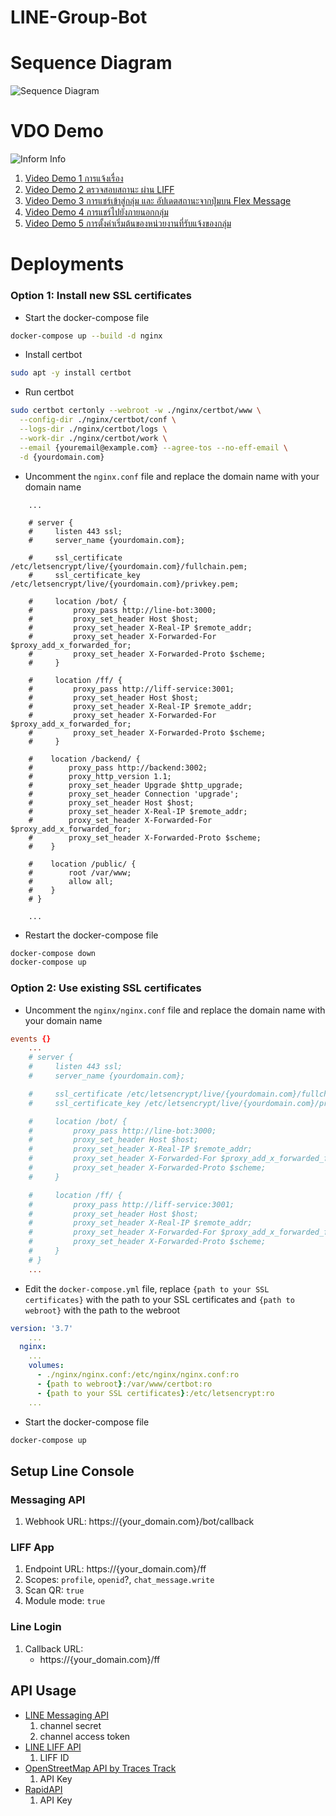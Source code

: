 # LINE-Group-Bot

# Sequence Diagram
![Sequence Diagram](media/Diagram.jpg)

# VDO Demo
![Inform Info](media/Inform.jpg)
1. [Video Demo 1 การแจ้งเรื่อง](media/Screen_Recording_20250504_135858_LINE.mp4)
2. [Video Demo 2 ตรวจสอบสถานะ ผ่าน LIFF](media/Screen_Recording_20250504_140023_LINE.mp4)
3. [Video Demo 3 การแชร์เข้าสู่กลุ่ม และ อัปเดตสถานะจากปุ่มบน Flex Message](media/Screen_Recording_20250504_140139_LINE.mp4)
4. [Video Demo 4 การแชร์ไปยังภายนอกกลุ่ม](media/Screen_Recording_20250504_140249_LINE.mp4)
5. [Video Demo 5 การตั้งค่าเริ่มต้นของหน่วยงานที่รับแจ้งของกลุ่ม](media/Screen_Recording_20250504_154009_LINE.mp4)

# Deployments
### Option 1: Install new SSL certificates
 - Start the docker-compose file
```bash
docker-compose up --build -d nginx
```
 - Install certbot
```bash
sudo apt -y install certbot
```
 - Run certbot
```bash
sudo certbot certonly --webroot -w ./nginx/certbot/www \
  --config-dir ./nginx/certbot/conf \
  --logs-dir ./nginx/certbot/logs \
  --work-dir ./nginx/certbot/work \
  --email {youremail@example.com} --agree-tos --no-eff-email \
  -d {yourdomain.com}
```
 - Uncomment the `nginx.conf` file and replace the domain name with your domain name
```
    ...

    # server {
    #     listen 443 ssl;
    #     server_name {yourdomain.com};

    #     ssl_certificate /etc/letsencrypt/live/{yourdomain.com}/fullchain.pem;
    #     ssl_certificate_key /etc/letsencrypt/live/{yourdomain.com}/privkey.pem;

    #     location /bot/ {
    #         proxy_pass http://line-bot:3000;
    #         proxy_set_header Host $host;
    #         proxy_set_header X-Real-IP $remote_addr;
    #         proxy_set_header X-Forwarded-For $proxy_add_x_forwarded_for;
    #         proxy_set_header X-Forwarded-Proto $scheme;
    #     }

    #     location /ff/ {
    #         proxy_pass http://liff-service:3001;
    #         proxy_set_header Host $host;
    #         proxy_set_header X-Real-IP $remote_addr;
    #         proxy_set_header X-Forwarded-For $proxy_add_x_forwarded_for;
    #         proxy_set_header X-Forwarded-Proto $scheme;
    #     }

    #    location /backend/ {
    #        proxy_pass http://backend:3002;
    #        proxy_http_version 1.1;
    #        proxy_set_header Upgrade $http_upgrade;
    #        proxy_set_header Connection 'upgrade';
    #        proxy_set_header Host $host;
    #        proxy_set_header X-Real-IP $remote_addr;
    #        proxy_set_header X-Forwarded-For $proxy_add_x_forwarded_for;
    #        proxy_set_header X-Forwarded-Proto $scheme;
    #    }

    #    location /public/ {
    #        root /var/www;
    #        allow all;
    #    }
    # }

    ...
```
 - Restart the docker-compose file
```bash
docker-compose down
docker-compose up
```

### Option 2: Use existing SSL certificates
 - Uncomment the `nginx/nginx.conf` file and replace the domain name with your domain name
```nginx.conf
events {}
    ...
    # server {
    #     listen 443 ssl;
    #     server_name {yourdomain.com};

    #     ssl_certificate /etc/letsencrypt/live/{yourdomain.com}/fullchain.pem;
    #     ssl_certificate_key /etc/letsencrypt/live/{yourdomain.com}/privkey.pem;

    #     location /bot/ {
    #         proxy_pass http://line-bot:3000;
    #         proxy_set_header Host $host;
    #         proxy_set_header X-Real-IP $remote_addr;
    #         proxy_set_header X-Forwarded-For $proxy_add_x_forwarded_for;
    #         proxy_set_header X-Forwarded-Proto $scheme;
    #     }

    #     location /ff/ {
    #         proxy_pass http://liff-service:3001;
    #         proxy_set_header Host $host;
    #         proxy_set_header X-Real-IP $remote_addr;
    #         proxy_set_header X-Forwarded-For $proxy_add_x_forwarded_for;
    #         proxy_set_header X-Forwarded-Proto $scheme;
    #     }
    # }
    ...
```
 - Edit the `docker-compose.yml` file, replace `{path to your SSL certificates}` with the path to your SSL certificates and `{path to webroot}` with the path to the webroot
```docker-compose.yml
version: '3.7'
    ...
  nginx:
    ...
    volumes:
      - ./nginx/nginx.conf:/etc/nginx/nginx.conf:ro
      - {path to webroot}:/var/www/certbot:ro
      - {path to your SSL certificates}:/etc/letsencrypt:ro
    ...
```
 - Start the docker-compose file
```bash
docker-compose up
```

## Setup Line Console
### Messaging API
1. Webhook URL: https://{your_domain.com}/bot/callback
### LIFF App
1. Endpoint URL: https://{your_domain.com}/ff
2. Scopes: `profile`, `openid`?, `chat_message.write`
3. Scan QR: `true`
4. Module mode: `true`
### Line Login
1. Callback URL:
    - https://{your_domain.com}/ff

## API Usage
- [LINE Messaging API](https://developers.line.biz/en/docs/messaging-api/overview/)
    1. channel secret
    2. channel access token
- [LINE LIFF API](https://developers.line.biz/en/docs/liff/overview/)
    1. LIFF ID
- [OpenStreetMap API by Traces Track](https://console.tracestrack.com/)
    1. API Key
- [RapidAPI](https://rapidapi.com/castelli0giovanni-VdUSmLXuCR3/api/feroeg-reverse-geocoding/playground/apiendpoint_25fdc514-102d-4c92-bd75-92c8ea9e364d)
    1. API Key
